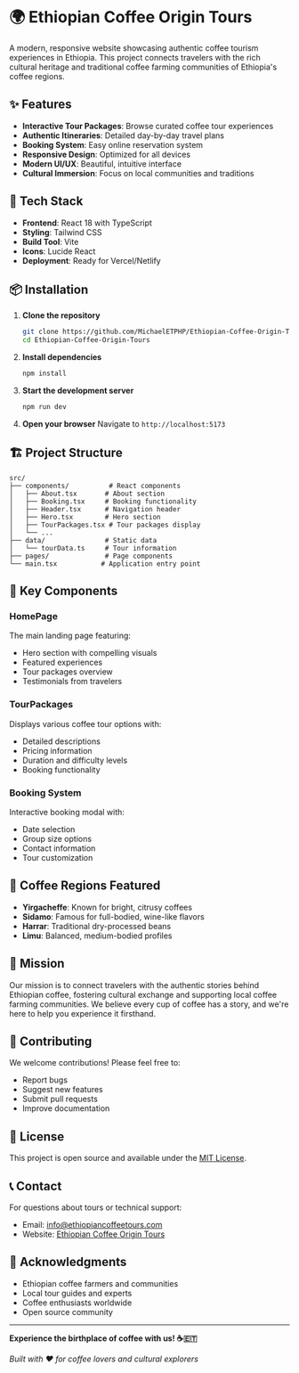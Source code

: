 # 🌍 Ethiopian Coffee Origin Tours

A modern, responsive website showcasing authentic coffee tourism experiences in Ethiopia. This project connects travelers with the rich cultural heritage and traditional coffee farming communities of Ethiopia's coffee regions.

## ✨ Features

- **Interactive Tour Packages**: Browse curated coffee tour experiences
- **Authentic Itineraries**: Detailed day-by-day travel plans
- **Booking System**: Easy online reservation system
- **Responsive Design**: Optimized for all devices
- **Modern UI/UX**: Beautiful, intuitive interface
- **Cultural Immersion**: Focus on local communities and traditions

## 🚀 Tech Stack

- **Frontend**: React 18 with TypeScript
- **Styling**: Tailwind CSS
- **Build Tool**: Vite
- **Icons**: Lucide React
- **Deployment**: Ready for Vercel/Netlify

## 📦 Installation

1. **Clone the repository**

   ```bash
   git clone https://github.com/MichaelETPHP/Ethiopian-Coffee-Origin-Tours.git
   cd Ethiopian-Coffee-Origin-Tours
   ```

2. **Install dependencies**

   ```bash
   npm install
   ```

3. **Start the development server**

   ```bash
   npm run dev
   ```

4. **Open your browser**
   Navigate to `http://localhost:5173`

## 🏗️ Project Structure

```
src/
├── components/          # React components
│   ├── About.tsx       # About section
│   ├── Booking.tsx     # Booking functionality
│   ├── Header.tsx      # Navigation header
│   ├── Hero.tsx        # Hero section
│   ├── TourPackages.tsx # Tour packages display
│   └── ...
├── data/               # Static data
│   └── tourData.ts     # Tour information
├── pages/              # Page components
└── main.tsx           # Application entry point
```

## 🎨 Key Components

### HomePage

The main landing page featuring:

- Hero section with compelling visuals
- Featured experiences
- Tour packages overview
- Testimonials from travelers

### TourPackages

Displays various coffee tour options with:

- Detailed descriptions
- Pricing information
- Duration and difficulty levels
- Booking functionality

### Booking System

Interactive booking modal with:

- Date selection
- Group size options
- Contact information
- Tour customization

## 🌱 Coffee Regions Featured

- **Yirgacheffe**: Known for bright, citrusy coffees
- **Sidamo**: Famous for full-bodied, wine-like flavors
- **Harrar**: Traditional dry-processed beans
- **Limu**: Balanced, medium-bodied profiles

## 🎯 Mission

Our mission is to connect travelers with the authentic stories behind Ethiopian coffee, fostering cultural exchange and supporting local coffee farming communities. We believe every cup of coffee has a story, and we're here to help you experience it firsthand.

## 🤝 Contributing

We welcome contributions! Please feel free to:

- Report bugs
- Suggest new features
- Submit pull requests
- Improve documentation

## 📄 License

This project is open source and available under the [MIT License](LICENSE).

## 📞 Contact

For questions about tours or technical support:

- Email: info@ethiopiancoffeetours.com
- Website: [Ethiopian Coffee Origin Tours](https://ethiopiancoffeetours.com)

## 🙏 Acknowledgments

- Ethiopian coffee farmers and communities
- Local tour guides and experts
- Coffee enthusiasts worldwide
- Open source community

---

**Experience the birthplace of coffee with us! ☕🇪🇹**

_Built with ❤️ for coffee lovers and cultural explorers_
